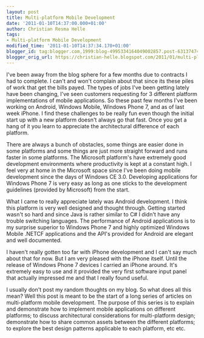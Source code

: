 ```yaml
---
layout: post
title: Multi-platform Mobile Development
date: '2011-01-10T14:37:00.000+01:00'
author: Christian Resma Helle
tags:
- Multi-platform Mobile Development
modified_time: '2011-01-10T14:37:34.170+01:00'
blogger_id: tag:blogger.com,1999:blog-4995334164049002857.post-6313747424614316363
blogger_orig_url: https://christian-helle.blogspot.com/2011/01/multi-platform-mobile-development.html
---
```


I've been away from the blog sphere for a few months due to contracts I had to complete. I can't and won't complain about that since its these piles of work that get the bills payed. The types of jobs I've been getting lately have been changing, I've seen customers requesting for 3 different platform implementations of mobile applications. So these past few months I've been working on Android, Windows Mobile, Windows Phone 7, and as of last week iPhone. I find these challenges to be really fun even though the initial start up with a new platform doesn't always go that fast. Once you get a hang of it you learn to appreciate the architectural difference of each platform.

There are always a bunch of obstacles, some things are easier done in some platforms and some things are just more straight forward and runs faster in some platforms. The Microsoft platform's have extremely good development environments where productivity is kept at a constant high. I feel very at home in the Microsoft space since I've been doing mobile development since the days of Windows CE 3.0. Developing applications for Windows Phone 7 is very easy as long as one sticks to the development guidelines (provided by Microsoft) from the start.

What I came to really appreciate lately was Android development. I think this platform is very well designed and thought through. Getting started wasn't so hard and since Java is rather similar to C# I didn't have any trouble switching languages. The performance of Android applications is to my surprise superior to Windows Phone 7 and highly optimized Windows Mobile .NETCF applications and the API's provided for Android are elegant and well documented.

I haven't really gotten too far with iPhone development and I can't say much about that for now. But I am very pleased with the iPhone itself. Until the release of Windows Phone 7 devices I carried an iPhone around. It's extremely easy to use and it provided the very first software input panel that actually impressed me and that I really found useful.

I usually don't post my random thoughts on my blog. So what does all this mean? Well this post is meant to be the start of a long series of articles on multi-platform mobile development. The purpose of this series is to explain and demonstrate how to implement mobile applications on different platforms; to discuss architectural considerations for multi-platform design; demonstrate how to share common assets between the different platforms; to explore the best design patterns applicable to each platform,  etc etc.